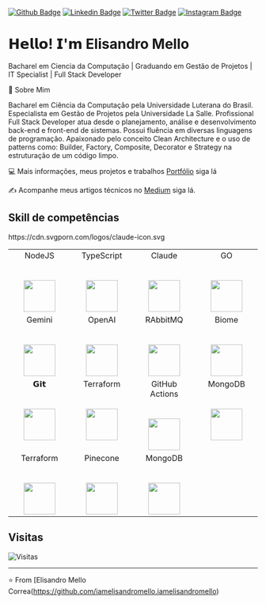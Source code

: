 [![Github Badge](https://img.shields.io/badge/-Github-000?style=flat-square&logo=Github&logoColor=white&link=https://github.com/lucasgdb)](https://github.com/iamelisandromello)
[![Linkedin Badge](https://img.shields.io/badge/-LinkedIn-blue?style=flat-square&logo=Linkedin&logoColor=white&link=https://www.linkedin.com/in/elisandromello/)](https://www.linkedin.com/in/elisandromello/)
[![Twitter Badge](https://img.shields.io/badge/-Twitter-1ca0f1?style=flat-square&labelColor=1ca0f1&logo=twitter&logoColor=white&link=https://twitter.com/lgdbittencourt)](https://twitter.com/elisandromello)
[![Instagram Badge](https://img.shields.io/badge/-Instagram-C13584?style=flat-square&labelColor=C13584&logo=instagram&logoColor=white&link=https://www.instagram.com/codepwr/)](https://www.instagram.com/iamelisandromello/)

# 𝗛𝗲𝗹𝗹𝗼! 𝗜'𝗺 Elisandro Mello

Bacharel em Ciencia da Computação | Graduando em Gestão de Projetos | IT Specialist | Full Stack Developer 

💬 Sobre Mim 

Bacharel em Ciência da Computação pela Universidade Luterana do Brasil. Especialista em Gestão de Projetos pela Universidade La Salle. Profissional Full Stack Developer atua desde o planejamento, análise e desenvolvimento back-end e front-end de sistemas. Possui fluência em diversas linguagens de programação. Apaixonado pelo conceito Clean Architecture e o uso de patterns como: Builder, Factory, Composite, Decorator e Strategy  na estruturação de um código limpo.

:computer:  Mais informações, meus projetos e trabalhos [Portfólio](http://elisandromello.com.br) siga lá

:writing_hand:  Acompanhe meus artigos técnicos no [Medium](https://medium.com/@elisandromello) siga lá.

## Skill de competências

<table>
  <tbody>
    <tr valign="top">
      <td width="25%" align="center">
        <span>NodeJS</span><br><br><br>
        <img height="64px" src="https://cdn.svgporn.com/logos/nodejs.svg">
      </td>
      <td width="25%" align="center">
        <span>TypeScript</span><br><br><br>
        <img height="64px" src="https://cdn.svgporn.com/logos/typescript.svg">
      </td>
      <td width="25%" align="center">
        <span>Claude</span><br><br><br>
        <img height="64px" src="https://cdn.svgporn.com/logos/claude-icon.svg">
      </td>
      <td width="25%" align="center">
        <span>GO</span><br><br><br>
        <img height="64px" src="https://cdn.svgporn.com/logos/go.svg">
      </td>https://cdn.svgporn.com/logos/claude-icon.svg
    </tr>
    <tr valign="top">
      <td width="25%" align="center">
        <span>Gemini</span><br><br><br>
        <img height="64px" src="https://cdn.svgporn.com/logos/google-gemini.svg">
      </td>
      <td width="25%" align="center">
        <span>OpenAI</span><br><br><br>
        <img height="64px" src="https://cdn.svgporn.com/logos/openapi-icon.svg">
      </td>
      <td width="25%" align="center">
        <span>RAbbitMQ</span><br><br><br>
        <img height="64px" src="https://cdn.svgporn.com/logos/rabbitmq-icon.svg">
      </td>
      <td width="25%" align="center">
        <span>Biome</span><br><br><br>
        <img height="64px" src="https://cdn.svgporn.com/logos/biomejs-icon.svg">
      </td>
    </tr>
    <tr valign="top">
      <td width="25%" align="center">
        <span>𝗚𝗶𝘁</span><br><br><br>
        <img height="64px" src="https://cdn.svgporn.com/logos/git-icon.svg">
      </td>
      <td width="25%" align="center">
        <span>Terraform</span><br><br><br>
        <img height="64px" src="https://cdn.svgporn.com/logos/terraform-icon.svg">
      </td>
      <td width="25%" align="center">
        <span>GitHub Actions</span><br><br><br>
        <img height="64px" src="https://cdn.svgporn.com/logos/github-actions.svg">
      </td>
      <td width="25%" align="center">
        <span>MongoDB</span><br><br><br>
        <img height="64px" src="https://cdn.svgporn.com/logos/mongodb-icon.svg">
        </tr>
    <tr valign="top">
      </td>
        <td width="25%" align="center">
        <span>Terraform</span><br><br><br>
        <img height="64px" src="https://cdn.svgporn.com/logos/terraform-icon.svg">
      </td>
      <td width="25%" align="center">
        <span>Pinecone</span><br><br><br>
        <img height="64px" src="https://cdn.svgporn.com/logos/pinecone-icon.svg">
      </td>
      <td width="25%" align="center">
        <span>MongoDB</span><br><br><br>
        <img height="64px" src="https://cdn.svgporn.com/logos/mongodb-icon.svg">
      </td>
    </tr>
  </tbody>
</table>

## Visitas

![Visitas](https://visitor-badge.glitch.me/badge?page_id=iamelisandromello)

---
⭐️ From [Elisandro Mello Correa(https://github.com/iamelisandromello.iamelisandromello)
